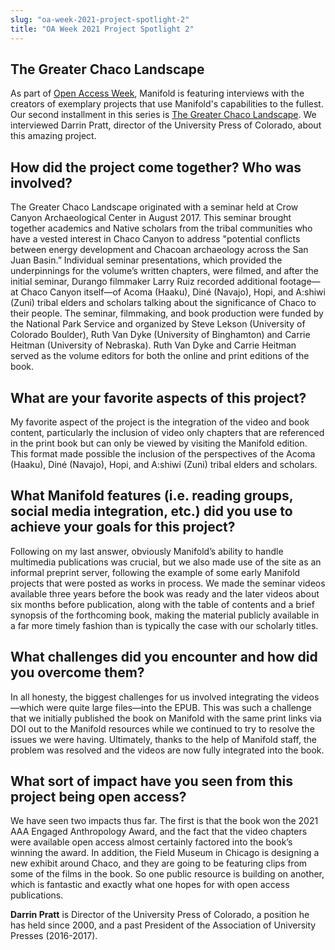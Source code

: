 ```yaml
---
slug: "oa-week-2021-project-spotlight-2"
title: "OA Week 2021 Project Spotlight 2"
---
```


## The Greater Chaco Landscape

As part of [Open Access Week](http://www.openaccessweek.org/), Manifold is featuring interviews with the creators of exemplary projects that use Manifold's capabilities to the fullest. Our second installment in this series is [The Greater Chaco Landscape](http://read.upcolorado.com/projects/the-greater-chaco-landscape). We interviewed Darrin Pratt, director of the University Press of Colorado, about this amazing project. 

## How did the project come together? Who was involved?

The Greater Chaco Landscape originated with a seminar held at Crow Canyon Archaeological Center in August 2017. This seminar brought together academics and Native scholars from the tribal communities who have a vested interest in Chaco Canyon to address "potential conflicts between energy development and Chacoan archaeology across the San Juan Basin.” Individual seminar presentations, which provided the underpinnings for the volume’s written chapters, were filmed, and after the initial seminar, Durango filmmaker Larry Ruiz recorded additional footage—at Chaco Canyon itself—of Acoma (Haaku), Diné (Navajo), Hopi, and A:shiwi (Zuni) tribal elders and scholars talking about the significance of Chaco to their people. The seminar, filmmaking, and book production were funded by the National Park Service and organized by Steve Lekson (University of Colorado Boulder), Ruth Van Dyke (University of Binghamton) and Carrie Heitman (University of Nebraska). Ruth Van Dyke and Carrie Heitman served as the volume editors for both the online and print editions of the book.

## What are your favorite aspects of this project?

My favorite aspect of the project is the integration of the video and book content, particularly the inclusion of video only chapters that are referenced in the print book but can only be viewed by visiting the Manifold edition. This format made possible the inclusion of the perspectives of the Acoma (Haaku), Diné (Navajo), Hopi, and A:shiwi (Zuni) tribal elders and scholars.

## What Manifold features (i.e. reading groups, social media integration, etc.) did you use to achieve your goals for this project?

Following on my last answer, obviously Manifold’s ability to handle multimedia publications was crucial, but we also made use of the site as an informal preprint server, following the example of some early Manifold projects that were posted as works in process. We made the seminar videos available three years before the book was ready and the later videos about six months before publication, along with the table of contents and a brief synopsis of the forthcoming book, making the material publicly available in a far more timely fashion than is typically the case with our scholarly titles.

## What challenges did you encounter and how did you overcome them?

 In all honesty, the biggest challenges for us involved integrating the videos—which were quite large files—into the EPUB. This was such a challenge that we initially published the book on Manifold with the same print links via DOI out to the Manifold resources while we continued to try to resolve the issues we were having. Ultimately, thanks to the help of Manifold staff, the problem was resolved and the videos are now fully integrated into the book.

## What sort of impact have you seen from this project being open access? 

We have seen two impacts thus far. The first is that the book won the 2021 AAA Engaged Anthropology Award, and the fact that the video chapters were available open access almost certainly factored into the book’s winning the award. In addition, the Field Museum in Chicago is designing a new exhibit around Chaco, and they are going to be featuring clips from some of the films in the book. So one public resource is building on another, which is fantastic and exactly what one hopes for with open access publications.

**Darrin Pratt** is Director of the University Press of Colorado, a position he has held since 2000, and a past President of the Association of University Presses (2016-2017). 

